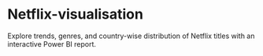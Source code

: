 # Netflix-visualisation
Explore trends, genres, and country-wise distribution of Netflix titles with an interactive Power BI report.
